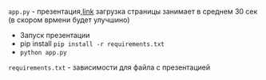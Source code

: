 `app.py` - презентация,[link](https://sber-airbnb-14c04075d163.herokuapp.com) загрузка страницы занимает в среднем 30 сек (в скором врмени будет улучшино)
* Запуск презентации
* pip install `pip install -r requirements.txt`
* `python app.py`

`requirements.txt` - зависимости для файла с презентацией
